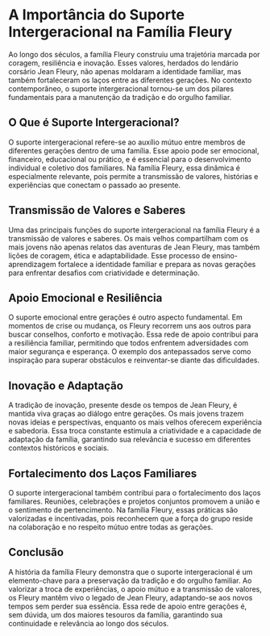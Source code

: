 # A Importância do Suporte Intergeracional na Família Fleury

Ao longo dos séculos, a família Fleury construiu uma trajetória marcada por coragem, resiliência e inovação. Esses valores, herdados do lendário corsário Jean Fleury, não apenas moldaram a identidade familiar, mas também fortaleceram os laços entre as diferentes gerações. No contexto contemporâneo, o suporte intergeracional tornou-se um dos pilares fundamentais para a manutenção da tradição e do orgulho familiar.

## O Que é Suporte Intergeracional?

O suporte intergeracional refere-se ao auxílio mútuo entre membros de diferentes gerações dentro de uma família. Esse apoio pode ser emocional, financeiro, educacional ou prático, e é essencial para o desenvolvimento individual e coletivo dos familiares. Na família Fleury, essa dinâmica é especialmente relevante, pois permite a transmissão de valores, histórias e experiências que conectam o passado ao presente.

## Transmissão de Valores e Saberes

Uma das principais funções do suporte intergeracional na família Fleury é a transmissão de valores e saberes. Os mais velhos compartilham com os mais jovens não apenas relatos das aventuras de Jean Fleury, mas também lições de coragem, ética e adaptabilidade. Esse processo de ensino-aprendizagem fortalece a identidade familiar e prepara as novas gerações para enfrentar desafios com criatividade e determinação.

## Apoio Emocional e Resiliência

O suporte emocional entre gerações é outro aspecto fundamental. Em momentos de crise ou mudança, os Fleury recorrem uns aos outros para buscar conselhos, conforto e motivação. Essa rede de apoio contribui para a resiliência familiar, permitindo que todos enfrentem adversidades com maior segurança e esperança. O exemplo dos antepassados serve como inspiração para superar obstáculos e reinventar-se diante das dificuldades.

## Inovação e Adaptação

A tradição de inovação, presente desde os tempos de Jean Fleury, é mantida viva graças ao diálogo entre gerações. Os mais jovens trazem novas ideias e perspectivas, enquanto os mais velhos oferecem experiência e sabedoria. Essa troca constante estimula a criatividade e a capacidade de adaptação da família, garantindo sua relevância e sucesso em diferentes contextos históricos e sociais.

## Fortalecimento dos Laços Familiares

O suporte intergeracional também contribui para o fortalecimento dos laços familiares. Reuniões, celebrações e projetos conjuntos promovem a união e o sentimento de pertencimento. Na família Fleury, essas práticas são valorizadas e incentivadas, pois reconhecem que a força do grupo reside na colaboração e no respeito mútuo entre todas as gerações.

## Conclusão

A história da família Fleury demonstra que o suporte intergeracional é um elemento-chave para a preservação da tradição e do orgulho familiar. Ao valorizar a troca de experiências, o apoio mútuo e a transmissão de valores, os Fleury mantêm vivo o legado de Jean Fleury, adaptando-se aos novos tempos sem perder sua essência. Essa rede de apoio entre gerações é, sem dúvida, um dos maiores tesouros da família, garantindo sua continuidade e relevância ao longo dos séculos.